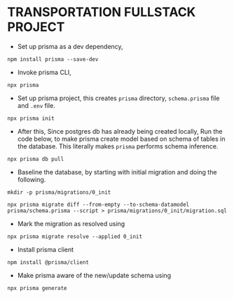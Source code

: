 # TRANSPORTATION FULLSTACK PROJECT

- Set up prisma as a dev dependency, 
```
npm install prisma --save-dev
```
- Invoke prisma CLI, 
```
npx prisma
```
- Set up prisma project, this creates `prisma` directory, `schema.prisma` file and `.env` file.
```
npx prisma init
```
- After this, Since postgres db has already being created locally, Run the code below, to make prisma create model based on schema of tables in the database. This literally makes `prisma` performs schema inference.
```
npx prisma db pull
```
- Baseline the database, by starting with initial migration and doing the following.
```
mkdir -p prisma/migrations/0_init

npx prisma migrate diff --from-empty --to-schema-datamodel prisma/schema.prisma --script > prisma/migrations/0_init/migration.sql
```
- Mark the migration as resolved using
```
npx prisma migrate resolve --applied 0_init
```
- Install prisma client
```
npm install @prisma/client
```
- Make prisma aware of the new/update schema using
```
npx prisma generate
```